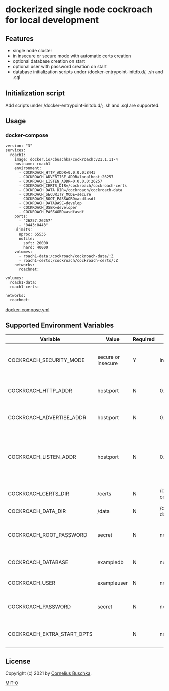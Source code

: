 # dockerized single node cockroach for local development

## Features
* single node cluster
* in insecure or secure mode with automatic certs creation
* optional database creation on start
* optional user with password creation on start
* database initialization scripts under /docker-entrypoint-initdb.d/, .sh and .sql

## Initialization script

Add scripts under /docker-entrypoint-initdb.d/; .sh and .sql are supported.

## Usage

### docker-compose

```
version: "3"
services:
  roach1:
    image: docker.io/cbuschka/cockroach:v21.1.11-4
    hostname: roach1
    environment:
      - COCKROACH_HTTP_ADDR=0.0.0.0:8443
      - COCKROACH_ADVERTISE_ADDR=localhost:26257
      - COCKROACH_LISTEN_ADDR=0.0.0.0:26257
      - COCKROACH_CERTS_DIR=/cockroach/cockroach-certs
      - COCKROACH_DATA_DIR=/cockroach/cockroach-data
      - COCKROACH_SECURITY_MODE=secure
      - COCKROACH_ROOT_PASSWORD=asdfasdf
      - COCKROACH_DATABASE=develop
      - COCKROACH_USER=developer
      - COCKROACH_PASSWORD=asdfasdf
    ports:
      - "26257:26257"
      - "8443:8443"
    ulimits:
      nproc: 65535
      nofile:
        soft: 20000
        hard: 40000
    volumes:
      - roach1-data:/cockroach/cockroach-data/:Z
      - roach1-certs:/cockroach/cockroach-certs/:Z
    networks:
      roachnet:

volumes:
  roach1-data:
  roach1-certs:

networks:
  roachnet:
```
[docker-compose.yml](./docker-compose.yml)

## Supported Environment Variables

| Variable                 | Value  | Required | Default Value  | Description |
|--------------------------|----------------|----------|----------------------------|----------|
| COCKROACH_SECURITY_MODE  | secure or insecure | Y | insecure | Chooses security mode of cockroach db
| COCKROACH_HTTP_ADDR      | host:port      | N | 0.0.0.0:26257 | Listen address for http console |
| COCKROACH_ADVERTISE_ADDR | host:port      | N | 0.0.0.0:26257 |  Address other nodes shall connect to |
| COCKROACH_LISTEN_ADDR    | host:port      | N | 0.0.0.0:26257 | Address cockroach process within docker container shall be listen on |
| COCKROACH_CERTS_DIR      | /certs         | N | /cockroach/cockroach-certs | Directory for certificates |
| COCKROACH_DATA_DIR       | /data          | N | /cockroach/cockroach-data | Directory for data |
| COCKROACH_ROOT_PASSWORD  | secret         | N | none | Password for root, optional, default none |
| COCKROACH_DATABASE       | exampledb      | N | none | Name of database to be created |
| COCKROACH_USER           | exampleuser    | N | none | Name of user to be created |
| COCKROACH_PASSWORD       | secret         | N | none | Password to set for created user |
| COCKROACH_EXTRA_START_OPTS |              | N | none | Opts to be added to start command | 

## License
Copyright (c) 2021 by [Cornelius Buschka](https://github.com/cbuschka).

[MIT-0](./license.txt)


